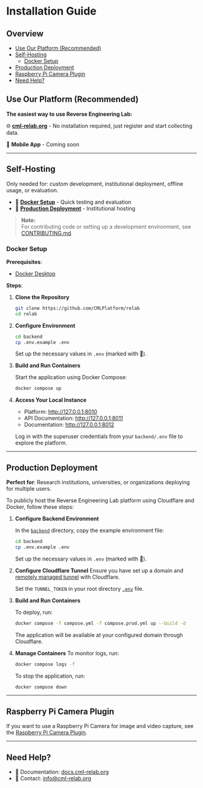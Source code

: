 # Installation Guide

## Overview

- [Use Our Platform (Recommended)](#use-our-platform-recommended)
- [Self-Hosting](#self-hosting)
  - [Docker Setup](#docker-setup)
- [Production Deployment](#production-deployment)
- [Raspberry Pi Camera Plugin](#raspberry-pi-camera-plugin)
- [Need Help?](#need-help)

## Use Our Platform (Recommended)

**The easiest way to use Reverse Engineering Lab:**

🌐 **[cml-relab.org](https://cml-relab.org)** - No installation required, just register and start collecting data.

📱 **Mobile App** - Coming soon

______________________________________________________________________

## Self-Hosting

Only needed for: custom development, institutional deployment, offline usage, or evaluation.

- 🐳 **[Docker Setup](#docker-setup)** - Quick testing and evaluation
- 🏢 **[Production Deployment](#production-deployment)** - Institutional hosting

> **Note:**  
> For contributing code or setting up a development environment, see [CONTRIBUTING.md](CONTRIBUTING.md).

### Docker Setup

**Prerequisites**:

- [Docker Desktop](https://docs.docker.com/get-started/get-docker/)

**Steps**:

1. **Clone the Repository**

   ```bash
   git clone https://github.com/CMLPlatform/relab
   cd relab
   ```

1. **Configure Environment**

   ```bash
   cd backend
   cp .env.example .env
   ```

   Set up the necessary values in `.env` (marked with 🔀).

1. **Build and Run Containers**

   Start the application using Docker Compose:

   ```bash
   docker compose up
   ```

1. **Access Your Local Instance**

   - Platform: <http://127.0.0.1:8010>
   - API Documentation: <http://127.0.0.1:8011>
   - Documentation: <http://127.0.0.1:8012>

   Log in with the superuser credentials from your `backend/.env` file to explore the platform.

______________________________________________________________________

## Production Deployment

**Perfect for**: Research institutions, universities, or organizations deploying for multiple users.

To publicly host the Reverse Engineering Lab platform using Cloudflare and Docker, follow these steps:

1. **Configure Backend Environment**

   In the [`backend`](backend) directory, copy the example environment file:

   ```bash
   cd backend
   cp .env.example .env
   ```

   Set up the necessary values in `.env` (marked with 🔀).

1. **Configure Cloudflare Tunnel**
   Ensure you have set up a domain and [remotely managed tunnel](https://developers.cloudflare.com/cloudflare-one/connections/connect-networks/configure-tunnels/cloudflared-parameters/) with Cloudflare.

   Set the `TUNNEL_TOKEN` in your root directory [`.env`](.env) file.

1. **Build and Run Containers**

   To deploy, run:

   ```bash
   docker compose -f compose.yml -f compose.prod.yml up --build -d
   ```

   The application will be available at your configured domain through Cloudflare.

1. **Manage Containers**
   To monitor logs, run:

   ```bash
   docker compose logs -f
   ```

   To stop the application, run:

   ```bash
   docker compose down
   ```

______________________________________________________________________

## Raspberry Pi Camera Plugin

If you want to use a Raspberry Pi Camera for image and video capture, see the [Raspberry Pi Camera Plugin](https://github.com/CMLPlatform/relab-rpi-cam-plugin).
______________________________________________________________________

## Need Help?

- 📖 Documentation: [docs.cml-relab.org](https://docs.cml-relab.org)
- 📧 Contact: <info@cml-relab.org>

